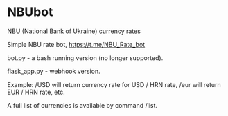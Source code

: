 # NBUbot
NBU (National Bank of Ukraine) currency rates 

Simple NBU rate bot, https://t.me/NBU_Rate_bot

bot.py - a bash running version (no longer supported).

flask_app.py - webhook version.

Example: /USD will return currency rate for USD / HRN rate, /eur will return EUR / HRN rate, etc. 

A full list of currencies is available by command /list.
